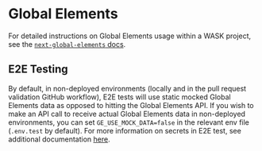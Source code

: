 # Global Elements

For detailed instructions on Global Elements usage within a WASK project, see the [`next-global-elements` docs](https://github.com/telus/platform-web/blob/main/packages/next-global-elements/README.md).

## E2E Testing

By default, in non-deployed environments (locally and in the pull request validation GitHub workflow), E2E tests will use static mocked Global Elements data as opposed to hitting the Global Elements API. If you wish to make an API call to receive actual Global Elements data in non-deployed environments, you can set `GE_USE_MOCK_DATA=false` in the relevant env file (`.env.test` by default). For more information on secrets in E2E test, see additional documentation [here](https://github.com/telus/platform-web/blob/main/docs/FAQ.md#secrets-in-app-e2e-tests).
